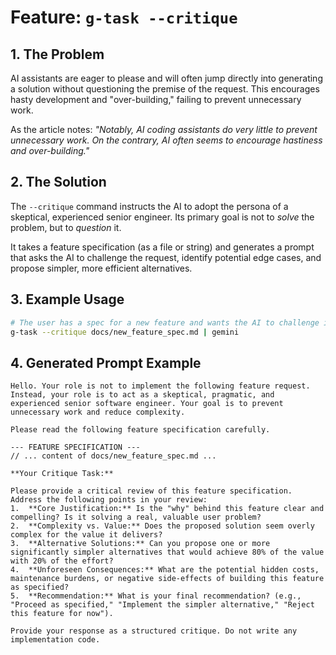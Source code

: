 # Feature: `g-task --critique`

## 1. The Problem

AI assistants are eager to please and will often jump directly into generating a solution without questioning the premise of the request. This encourages hasty development and "over-building," failing to prevent unnecessary work.

As the article notes: *"Notably, AI coding assistants do very little to prevent unnecessary work. On the contrary, AI often seems to encourage hastiness and over-building."*

## 2. The Solution

The `--critique` command instructs the AI to adopt the persona of a skeptical, experienced senior engineer. Its primary goal is not to *solve* the problem, but to *question* it.

It takes a feature specification (as a file or string) and generates a prompt that asks the AI to challenge the request, identify potential edge cases, and propose simpler, more efficient alternatives.

## 3. Example Usage

```bash
# The user has a spec for a new feature and wants the AI to challenge it.
g-task --critique docs/new_feature_spec.md | gemini
```

## 4. Generated Prompt Example

```text
Hello. Your role is not to implement the following feature request. Instead, your role is to act as a skeptical, pragmatic, and experienced senior software engineer. Your goal is to prevent unnecessary work and reduce complexity.

Please read the following feature specification carefully.

--- FEATURE SPECIFICATION ---
// ... content of docs/new_feature_spec.md ...

**Your Critique Task:**

Please provide a critical review of this feature specification. Address the following points in your review:
1.  **Core Justification:** Is the "why" behind this feature clear and compelling? Is it solving a real, valuable user problem?
2.  **Complexity vs. Value:** Does the proposed solution seem overly complex for the value it delivers?
3.  **Alternative Solutions:** Can you propose one or more significantly simpler alternatives that would achieve 80% of the value with 20% of the effort?
4.  **Unforeseen Consequences:** What are the potential hidden costs, maintenance burdens, or negative side-effects of building this feature as specified?
5.  **Recommendation:** What is your final recommendation? (e.g., "Proceed as specified," "Implement the simpler alternative," "Reject this feature for now").

Provide your response as a structured critique. Do not write any implementation code.
```
